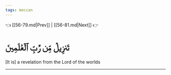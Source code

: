 ```yaml
---
tags: meccan
---
```


👈 [[56-79.md|Prev]] | [[56-81.md|Next]] 👉

# تَنزِيلٞ مِّن رَّبِّ ٱلۡعَٰلَمِينَ

[It is] a revelation from the Lord of the worlds

---


